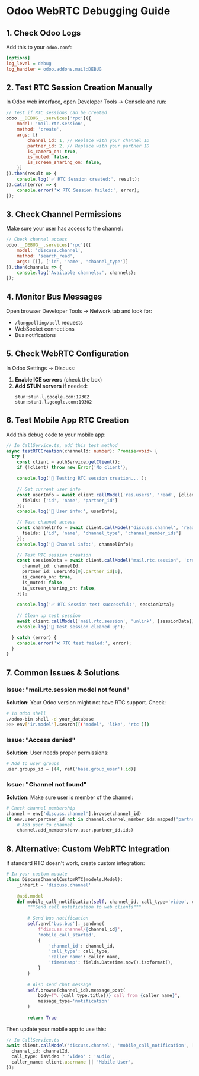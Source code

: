 # Odoo WebRTC Debugging Guide

## 1. Check Odoo Logs

Add this to your `odoo.conf`:
```ini
[options]
log_level = debug
log_handler = odoo.addons.mail:DEBUG
```

## 2. Test RTC Session Creation Manually

In Odoo web interface, open Developer Tools → Console and run:

```javascript
// Test if RTC sessions can be created
odoo.__DEBUG__.services['rpc']({
    model: 'mail.rtc.session',
    method: 'create',
    args: [{
        channel_id: 1, // Replace with your channel ID
        partner_id: 2, // Replace with your partner ID
        is_camera_on: true,
        is_muted: false,
        is_screen_sharing_on: false,
    }]
}).then(result => {
    console.log('✅ RTC Session created:', result);
}).catch(error => {
    console.error('❌ RTC Session failed:', error);
});
```

## 3. Check Channel Permissions

Make sure your user has access to the channel:

```javascript
// Check channel access
odoo.__DEBUG__.services['rpc']({
    model: 'discuss.channel',
    method: 'search_read',
    args: [[], ['id', 'name', 'channel_type']]
}).then(channels => {
    console.log('Available channels:', channels);
});
```

## 4. Monitor Bus Messages

Open browser Developer Tools → Network tab and look for:
- `/longpolling/poll` requests
- WebSocket connections
- Bus notifications

## 5. Check WebRTC Configuration

In Odoo Settings → Discuss:
1. **Enable ICE servers** (check the box)
2. **Add STUN servers** if needed:
   ```
   stun:stun.l.google.com:19302
   stun:stun1.l.google.com:19302
   ```

## 6. Test Mobile App RTC Creation

Add this debug code to your mobile app:

```typescript
// In CallService.ts, add this test method
async testRTCCreation(channelId: number): Promise<void> {
  try {
    const client = authService.getClient();
    if (!client) throw new Error('No client');

    console.log('🧪 Testing RTC session creation...');
    
    // Get current user info
    const userInfo = await client.callModel('res.users', 'read', [client.uid], {
      fields: ['id', 'name', 'partner_id']
    });
    console.log('👤 User info:', userInfo);

    // Test channel access
    const channelInfo = await client.callModel('discuss.channel', 'read', [channelId], {
      fields: ['id', 'name', 'channel_type', 'channel_member_ids']
    });
    console.log('💬 Channel info:', channelInfo);

    // Test RTC session creation
    const sessionData = await client.callModel('mail.rtc.session', 'create', [{
      channel_id: channelId,
      partner_id: userInfo[0].partner_id[0],
      is_camera_on: true,
      is_muted: false,
      is_screen_sharing_on: false,
    }]);
    
    console.log('✅ RTC Session test successful:', sessionData);
    
    // Clean up test session
    await client.callModel('mail.rtc.session', 'unlink', [sessionData]);
    console.log('🧹 Test session cleaned up');

  } catch (error) {
    console.error('❌ RTC test failed:', error);
  }
}
```

## 7. Common Issues & Solutions

### Issue: "mail.rtc.session model not found"
**Solution:** Your Odoo version might not have RTC support. Check:
```bash
# In Odoo shell
./odoo-bin shell -d your_database
>>> env['ir.model'].search([('model', 'like', 'rtc')])
```

### Issue: "Access denied"
**Solution:** User needs proper permissions:
```python
# Add to user groups
user.groups_id = [(4, ref('base.group_user').id)]
```

### Issue: "Channel not found"
**Solution:** Make sure user is member of the channel:
```python
# Check channel membership
channel = env['discuss.channel'].browse(channel_id)
if env.user.partner_id not in channel.channel_member_ids.mapped('partner_id'):
    # Add user to channel
    channel.add_members(env.user.partner_id.ids)
```

## 8. Alternative: Custom WebRTC Integration

If standard RTC doesn't work, create custom integration:

```python
# In your custom module
class DiscussChannelCustomRTC(models.Model):
    _inherit = 'discuss.channel'
    
    @api.model
    def mobile_call_notification(self, channel_id, call_type='video', caller_name='Mobile User'):
        """Send call notification to web clients"""
        
        # Send bus notification
        self.env['bus.bus']._sendone(
            f'discuss.channel/{channel_id}',
            'mobile_call_started',
            {
                'channel_id': channel_id,
                'call_type': call_type,
                'caller_name': caller_name,
                'timestamp': fields.Datetime.now().isoformat(),
            }
        )
        
        # Also send chat message
        self.browse(channel_id).message_post(
            body=f"📞 {call_type.title()} call from {caller_name}",
            message_type='notification'
        )
        
        return True
```

Then update your mobile app to use this:

```typescript
// In CallService.ts
await client.callModel('discuss.channel', 'mobile_call_notification', [], {
  channel_id: channelId,
  call_type: isVideo ? 'video' : 'audio',
  caller_name: client.username || 'Mobile User',
});
```

